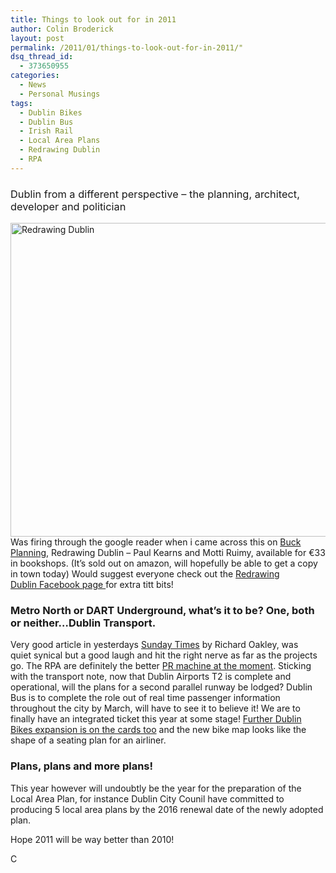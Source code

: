 ```yaml
---
title: Things to look out for in 2011
author: Colin Broderick
layout: post
permalink: /2011/01/things-to-look-out-for-in-2011/"
dsq_thread_id:
  - 373650955
categories:
  - News
  - Personal Musings
tags:
  - Dublin Bikes
  - Dublin Bus
  - Irish Rail
  - Local Area Plans
  - Redrawing Dublin
  - RPA
---
```

### <span style="font-weight: normal;">Dublin from a different perspective &#8211; the planning, architect, developer and politician</span>

<img class="alignleft" title="Redrawing Dublin" src="http://sphotos.ak.fbcdn.net/hphotos-ak-snc4/hs958.snc4/75190_161442317230885_159663910742059_264564_5285964_n.jpg" alt="Redrawing Dublin" width="720" height="502" />Was firing through the google reader when i came across this on [Buck Planning][1], Redrawing Dublin &#8211; Paul Kearns and Motti Ruimy, available for €33 in bookshops. (It&#8217;s sold out on amazon, will hopefully be able to get a copy in town today) Would suggest everyone check out the [Redrawing Dublin Facebook page ][2]for extra titt bits!

### Metro North or DART Underground, what&#8217;s it to be? One, both or neither&#8230;Dublin Transport.

Very good article in yesterdays [Sunday Times][3] by Richard Oakley, was quiet synical but a good laugh and hit the right nerve as far as the projects go. The RPA are definitely the better [PR machine at the moment][4]. Sticking with the transport note, now that Dublin Airports T2 is complete and operational, will the plans for a second parallel runway be lodged? Dublin Bus is to complete the role out of real time passenger information throughout the city by March, will have to see it to believe it! We are to finally have an integrated ticket this year at some stage! [Further Dublin Bikes expansion is on the cards too][5] and the new bike map looks like the shape of a seating plan for an airliner.

### Plans, plans and more plans!

This year however will undoubtly be the year for the preparation of the Local Area Plan, for instance Dublin City Counil have committed to producing 5 local area plans by the 2016 renewal date of the newly adopted plan.

Hope 2011 will be way better than 2010!

C



 [1]: http://buckplanning.blogspot.com/2011/01/redrawing-dublin-story-of-city.html
 [2]: http://www.facebook.com/pages/ReDrawing-Dublin/159663910742059
 [3]: http://www.thesundaytimes.co.uk/sto/
 [4]: http://www.rpa.ie/en/news/Pages/MetroNorthand2010.aspx
 [5]: http://www.dublinbikes.ie/Magazine/News/dublinbikes-new-stations-now-open